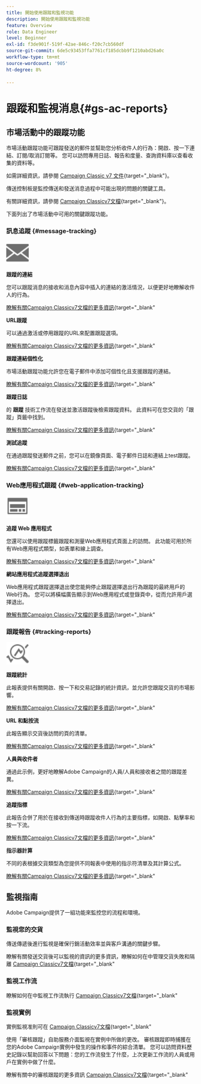 ```yaml
---
title: 開始使用跟蹤和監視功能
description: 開始使用跟蹤和監視功能
feature: Overview
role: Data Engineer
level: Beginner
exl-id: f3de901f-519f-42ae-846c-f20c7cb560df
source-git-commit: 6de5c93453ffa7761cf185dcbb9f1210abd26a0c
workflow-type: tm+mt
source-wordcount: '905'
ht-degree: 8%

---
```


# 跟蹤和監視消息{#gs-ac-reports}

## 市場活動中的跟蹤功能

市場活動跟蹤功能可跟蹤發送的郵件並幫助您分析收件人的行為：開啟、按一下連結、訂閱/取消訂閱等。 您可以訪問專用日誌、報告和度量、查詢資料庫以查看收集的資料等。

如需詳細資訊，請參閱 [Campaign Classic v7 文件](https://experienceleague.adobe.com/docs/campaign-classic/using/getting-started/profile-management/editing-a-profile.html?lang=en#tracking-tab){target=&quot;_blank&quot;}。

傳送控制板是監控傳送和發送消息過程中可能出現的問題的關鍵工具。

有關詳細資訊，請參閱 [Campaign Classicv7文檔](https://experienceleague.adobe.com/docs/campaign-classic/using/sending-messages/monitoring-deliveries/delivery-dashboard.html?lang=en#sending-messages){target=&quot;_blank&quot;}。

下面列出了市場活動中可用的關鍵跟蹤功能。

### 訊息追蹤 {#message-tracking}

<img src="assets/do-not-localize/icon-message-tracking.svg" width="60px">

**跟蹤的連結**

您可以跟蹤消息的接收和消息內容中插入的連結的激活情況，以便更好地瞭解收件人的行為。

[瞭解有關Campaign Classicv7文檔的更多資訊](https://experienceleague.adobe.com/docs/campaign-classic/using/sending-messages/tracking-messages/how-to-configure-tracked-links.html?lang=en#sending-messages){target=&quot;_blank&quot;

**URL跟蹤**

可以通過激活或停用跟蹤的URL來配置跟蹤選項。

[瞭解有關Campaign Classicv7文檔的更多資訊](https://experienceleague.adobe.com/docs/campaign-classic/using/sending-messages/tracking-messages/personalizing-url-tracking.html?lang=en#sending-messages){target=&quot;_blank&quot;


**跟蹤連結個性化**

市場活動跟蹤功能允許您在電子郵件中添加可個性化且支援跟蹤的連結。

[瞭解有關Campaign Classicv7文檔的更多資訊](https://experienceleague.adobe.com/docs/campaign-classic/using/sending-messages/tracking-messages/tracking-personalized-links/tracking-personalized-links.html?lang=en#sending-messages){target=&quot;_blank&quot;

**跟蹤日誌**

的 **跟蹤** 技術工作流在發送並激活跟蹤後檢索跟蹤資料。 此資料可在您交貨的「跟蹤」頁籤中找到。

[瞭解有關Campaign Classicv7文檔的更多資訊](https://experienceleague.adobe.com/docs/campaign-classic/using/sending-messages/tracking-messages/accessing-the-tracking-logs.html?lang=en#sending-messages){target=&quot;_blank&quot;

**測試追蹤**

在通過跟蹤發送郵件之前，您可以在鏡像頁面、電子郵件日誌和連結上test跟蹤。

[瞭解有關Campaign Classicv7文檔的更多資訊](https://experienceleague.adobe.com/docs/campaign-classic/using/sending-messages/tracking-messages/testing-tracking.html?lang=en#sending-messages){target=&quot;_blank&quot;

### Web應用程式跟蹤 {#web-application-tracking}

<img src="assets/do-not-localize/icon-web-app.svg" width="60px">

**追蹤 Web 應用程式**

您還可以使用跟蹤標籤跟蹤和測量Web應用程式頁面上的訪問。 此功能可用於所有Web應用程式類型，如表單和線上調查。

[瞭解有關Campaign Classicv7文檔的更多資訊](https://experienceleague.adobe.com/docs/campaign-classic/using/designing-content/web-applications/tracking-a-web-application.html?lang=en#designing-content){target=&quot;_blank&quot;

**網站應用程式追蹤選擇退出**

Web應用程式跟蹤選擇退出使您能夠停止跟蹤選擇退出行為跟蹤的最終用戶的Web行為。 您可以將橫幅廣告顯示到Web應用程式或登錄頁中，從而允許用戶選擇退出。

[瞭解有關Campaign Classicv7文檔的更多資訊](https://experienceleague.adobe.com/docs/campaign-classic/using/designing-content/web-applications/web-application-tracking-opt-out.html?lang=en#designing-content){target=&quot;_blank&quot;

### 跟蹤報告 {#tracking-reports}

<img src="assets/do-not-localize/icon_monitor.svg" width="60px">

**跟蹤統計**

此報表提供有關開啟、按一下和交易記錄的統計資訊，並允許您跟蹤交貨的市場影響。

[瞭解有關Campaign Classicv7文檔的更多資訊](https://experienceleague.adobe.com/docs/campaign-classic/using/sending-messages/tracking-messages/about-message-tracking.html?lang=en#tracking-reports){target=&quot;_blank&quot;

**URL 和點按流**

此報告顯示交貨後訪問的頁的清單。

[瞭解有關Campaign Classicv7文檔的更多資訊](https://experienceleague.adobe.com/docs/campaign-classic/using/reporting/reports-on-deliveries/delivery-reports.html?lang=en#urls-and-click-streams){target=&quot;_blank&quot;

**人員與收件者**

通過此示例，更好地瞭解Adobe Campaign的人員/人員和接收者之間的跟蹤差異。

[瞭解有關Campaign Classicv7文檔的更多資訊](https://experienceleague.adobe.com/docs/campaign-classic/using/reporting/reports-on-deliveries/person-people-recipients.html?lang=en#reporting){target=&quot;_blank&quot;

**追蹤指標**

此報告合併了用於在接收到傳送時跟蹤收件人行為的主要指標，如開啟、點擊率和按一下流。

[瞭解有關Campaign Classicv7文檔的更多資訊](https://experienceleague.adobe.com/docs/campaign-classic/using/reporting/reports-on-deliveries/delivery-reports.html?lang=en#reporting){target=&quot;_blank&quot;

**指示器計算**

不同的表根據交貨類型為您提供不同報表中使用的指示符清單及其計算公式。

[瞭解有關Campaign Classicv7文檔的更多資訊](https://experienceleague.adobe.com/docs/campaign-classic/using/reporting/reports-on-deliveries/indicator-calculation.html?lang=en#reporting){target=&quot;_blank&quot;

## 監視指南

Adobe Campaign提供了一組功能來監控您的流程和環境。

### 監視您的交貨

傳送傳遞後進行監視是確保行銷活動效率並與客戶溝通的關鍵步驟。 

瞭解有關發送交貨後可以監視的資訊的更多資訊，瞭解如何在中管理交貨失敗和隔離 [Campaign Classicv7文檔](https://experienceleague.adobe.com/docs/campaign-classic/using/sending-messages/monitoring-deliveries/about-delivery-monitoring.html?lang=en#sending-messages){target=&quot;_blank&quot;

### 監視工作流

瞭解如何在中監視工作流執行  [Campaign Classicv7文檔](https://experienceleague.adobe.com/docs/campaign-classic/using/automating-with-workflows/monitoring-workflows/monitoring-workflow-execution.html?lang=en#automating-with-workflows){target=&quot;_blank&quot;

### 監視實例

實例監視准則可在 [Campaign Classicv7文檔](https://experienceleague.adobe.com/docs/campaign-classic/using/monitoring-campaign-classic/introduction/monitoring-guidelines.html?lang=en#monitoring-campaign-classic){target=&quot;_blank&quot;

使用「審核跟蹤」自助服務介面監視在實例中所做的更改。 審核跟蹤即時捕獲在您的Adobe Campaign實例中發生的操作和事件的綜合清單。 您可以訪問資料歷史記錄以幫助回答以下問題：您的工作流發生了什麼，上次更新工作流的人員或用戶在實例中做了什麼。

瞭解有關中的審核跟蹤的更多資訊  [Campaign Classicv7文檔](https://experienceleague.adobe.com/docs/campaign-classic/using/monitoring-campaign-classic/production-procedures/audit-trail.html?lang=en#accessing-audit-trail){target=&quot;_blank&quot;
